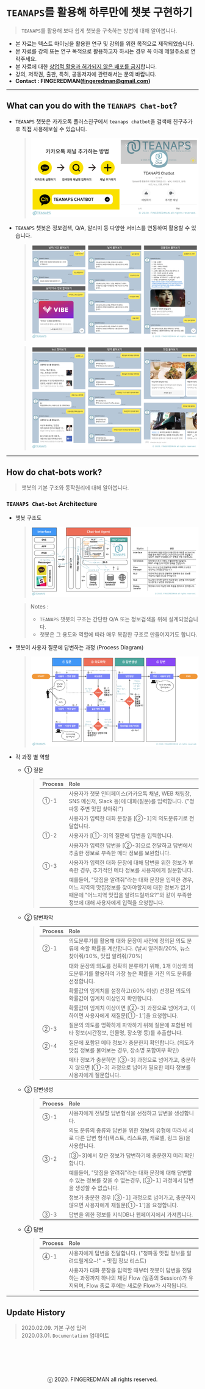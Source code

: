 # `TEANAPS`를 활용해 하루만에 챗봇 구현하기

> `TEANAPS`를 활용해 보다 쉽게 챗봇을 구축하는 방법에 대해 알아봅니다.

- 본 자료는 텍스트 마이닝을 활용한 연구 및 강의를 위한 목적으로 제작되었습니다.
- 본 자료를 강의 또는 연구 목적으로 활용하고자 하시는 경우 꼭 아래 메일주소로 연락주세요.
- 본 자료에 대한 <U>상업적 활용과 허가되지 않은 배포를 금지</U>합니다.
- 강의, 저작권, 출판, 특허, 공동저자에 관련해서는 문의 바랍니다.
- **Contact : FINGEREDMAN(fingeredman@gmail.com)**

---
## What can you do with the `TEANAPS Chat-bot`?

- `TEANAPS` 챗봇은 카카오톡 플러스친구에서 `teanaps chatbot`을 검색해 친구추가 후 직접 사용해보실 수 있습니다.

  > ![chatbot_ch_add](data/sample_image/chatbot_ch_add.png)  

- `TEANAPS` 챗봇은 정보검색, Q/A, 알리미 등 다양한 서비스를 연동하여 활용할 수 있습니다.

  > ![chatbot_ex1](data/sample_image/chatbot_ex1.png)  

  > ![chatbot_ex2](data/sample_image/chatbot_ex2.png)

---
## How do chat-bots work?

> 챗봇의 기본 구조와 동작원리에 대해 알아봅니다.  

### `TEANAPS Chat-bot` Architecture

- 챗봇 구조도

  > ![chatbot_architecture](data/sample_image/chatbot_architecture.png)

  > Notes :  
  > - `TEANAPS` 챗봇의 구조는 간단한 Q/A 또는 정보검색을 위해 설계되었습니다.
  > - 챗봇은 그 용도와 역할에 따라 매우 복잡한 구조로 만들어지기도 합니다.

- 챗봇이 사용자 질문에 답변하는 과정 (Process Diagram)

  > ![chatbot_flow](data/sample_image/chatbot_flow.png)

- 각 과정 별 역할

    - ① 질문
      
      > | Process   | Role                |
      > |-----------|---------------------|
      > | ①-1    | 사용자가 챗봇 인터페이스(카카오톡 채널, WEB 채팅창, SNS 메신저, Slack 등)에 대화(질문)를 입력합니다. ("청파동 주변 맛집 찾아줘!") | 
      > |        | 사용자가 입력한 대화 문장을 [②-1]의 의도분류기로 전달합니다. |   
      > | ①-2    | 사용자가 [①-3]의 질문에 답변을 입력합니다. | 
      > |        | 사용자가 입력한 답변을 [②-3]으로 전달하고 답변에서 추출한 정보로 부족한 메타 정보를 보완합니다. |
      > | ①-3    | 사용자가 입력한 대화 문장에 대해 답변을 위한 정보가 부족한 경우, 추가적인 메타 정보를 사용자에게 질문합니다.|
      > |        | 예를들어, "맛집을 알려줘"라는 대화 문장을 입력한 경우, 어느 지역의 맛집정보를 찾아야할지에 대한 정보가 없기 때문에 "어느지역 맛집을 알려드릴까요?"와 같이 부족한 정보에 대해 사용자에게 입력을 요청합니다. | 

    - ② 답변파악

      > | Process   | Role                |
      > |-----------|---------------------|
      > | ②-1      | 의도분류기를 활용해 대화 문장이 사전에 정의된 의도 분류에 속할 확률을 계산합니다. (날씨 알려줘/20%, 뉴스 찾아줘/10%, 맛집 알려줘/70%) | 
      > |          | 대화 문장의 의도를 정확히 분류하기 위해, 1개 이상의 의도분류기를 활용하여 가장 높은 확률을 가진 의도 분류를 선정합니다.   
      > |          | 확률값의 임계치를 설정하고(60% 이상) 선정된 의도의 확률값이 임계치 이상인지 확인합니다. | 
      > |          | 확률값이 임계치 이상이면 [②-3] 과정으로 넘어가고, 이하이면 사용자에게 재질문[①-1']을 요청합니다. |
      > | ②-3      | 질문의 의도를 명확하게 파악하기 위해 질문에 포함된 메타 정보(시간정보, 인물명, 장소명 등)를 추출합니다. | 
      > | ②-4      | 질문에 포함된 메타 정보가 충분한지 확인합니다. (의도가 맛집 정보를 물어보는 경우, 장소명 포함여부 확인) | 
      > |          | 메타 정보가 충분하면 [③-3] 과정으로 넘어가고, 충분하지 않으면 [①-3] 과정으로 넘어가 필요한 메타 정보를 사용자에게 질문합니다. |

    - ③ 답변생성

      > | Process   | Role                |
      > |-----------|---------------------| 
      > | ③-1      | 사용자에게 전달할 답변형식을 선정하고 답변을 생성합니다. | 
      > |          | 의도 분류의 종류와 답변을 위한 정보의 유형에 따라서 서로 다른 답변 형식(텍스트, 리스트뷰, 캐로셀, 링크 등)을 사용합니다. | 
      > | ③-2      | [③-3]에서 찾은 정보가 답변하기에 충분한지 미리 확인합니다. | 
      > |          | 예를들어, "맛집을 알려줘"라는 대화 문장에 대해 답변할 수 있는 정보를 찾을 수 없는경우, [③-1] 과정에서 답변을 생성할 수 없습니다. |
      > |          | 정보가 충분한 경우 [③-1] 과정으로 넘어가고, 충분하지 않으면 사용자에게 재질문[①-1']을 요청합니다. |
      > | ③-3      | 답변을 위한 정보를 지식DB나 웹페이지에서 가져옵니다. |

    - ④ 답변

      > | Process   | Role                |
      > |-----------|---------------------|  
      > | ④-1      | 사용자에게 답변을 전달합니다. ("청파동 맛집 정보를 알려드릴게요~!" + 맛집 정보 리스트) |  
      > |          | 사용자가 대화 문장을 입력할 때부터 챗봇이 답변을 전달하는 과정까지 하나의 채팅 Flow (일종의 Session)가 유지되며, Flow 종료 후에는 새로운 Flow가 시작됩니다. |  

---
## Update History
> 2020.02.09. 기본 구성 입력   
> 2020.03.01. `Documentation` 업데이트   

<br><br>
---
<center>ⓒ 2020. FINGEREDMAN all rights reserved.</center>
